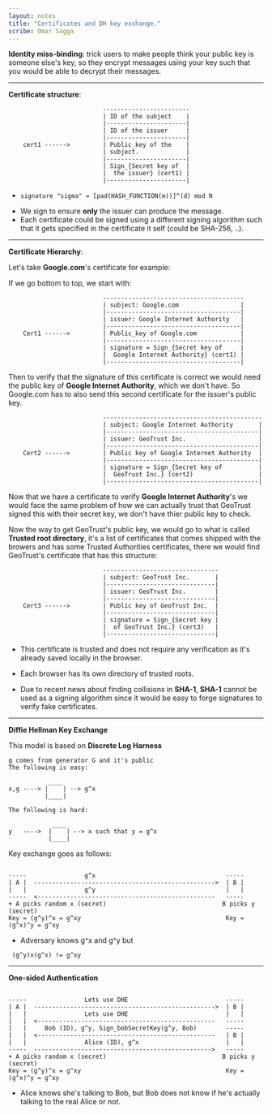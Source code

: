 ```yaml
---
layout: notes
title: "Certificates and DH key exchange."
scribe: Omar Sagga
---
```


**Identity miss-binding**: trick users to make people think your public key is someone else's key, so they encrypt messages using your key such that you would be able to decrypt their messages.
***
**Certificate structure**:
```
                          ------------------------
                          | ID of the subject    |
                          |----------------------|                      
                          | ID of the issuer     |
                          |----------------------|
    cert1 ------>         | Public_key of the    |
                          | subject.             |
                          |----------------------|
                          | Sign_{Secret key of  |
                          |  the issuer} (cert1) |
                          |----------------------|
```
+ ```
  signature "sigma" = [pad(HASH_FUNCTION(m))]^(d) mod N
  ```
+ We sign to ensure **only** the issuer can produce the message.
+ Each certificate could be signed using a different signing algorithm such that it gets specified in the certificate it self (could be SHA-256, ..).
***


**Certificate Hierarchy**:

Let's take **Google.com**'s certificate for example:

If we go bottom to top, we start with:

```
                          ---------------------------------------
                          | subject: Google.com                 |
                          |-------------------------------------|   
                          | issuer: Google Internet Authority   |
                          |-------------------------------------|
    Cert1 ------>         | Public_key of Google.com            |
                          |-------------------------------------|
                          | signature = Sign_{Secret key of     |
                          |  Google Internet Authority} (cert1) |
                          |-------------------------------------|
```
Then to verify that the signature of this certificate is correct we would need the
public key of **Google Internet Authority**, which we don't have. So Google.com has to also send this second certificate for the issuer's public key.

```
                          --------------------------------------------
                          | subject: Google Internet Authority       |
                          |------------------------------------------|   
                          | issuer: GeoTrust Inc.                    |
                          |------------------------------------------|
    Cert2 ------>         | Public key of Google Internet Authority  |
                          |------------------------------------------|
                          | signature = Sign_{Secret key of          |
                          |  GeoTrust Inc.} (cert2)                  |
                          |------------------------------------------|
```
Now that we have a certificate to verify **Google Internet Authority**'s we would face the same problem of how we can actually trust that GeoTrust signed this with their secret key, we don't have thier public key to check.

Now the way to get GeoTrust's public key, we would go to what is called **Trusted root directory**, it's a list of certificates that comes shipped with the browers and has some Trusted Authorities certificates, there we would find GeoTrust's certificate that has this structure:

```
                          --------------------------------
                          | subject: GeoTrust Inc.       |
                          |------------------------------|   
                          | issuer: GeoTrust Inc.        |
                          |------------------------------|
    Cert3 ------>         | Public key of GeoTrust Inc.  |
                          |------------------------------|
                          | signature = Sign_{Secret key |
                          |  of GeoTrust Inc.} (cert3)   |
                          |------------------------------|
```
+ This certificate is trusted and does not require any verification as it's already saved locally in the browser.

+ Each browser has its own directory of trusted roots.

+ Due to recent news about finding collisions in **SHA-1**, **SHA-1** cannot be used as a signing algorithm since it would be easy to forge signatures to verify fake certificates.
***


**Diffie Hellman Key Exchange**

This model is based on **Discrete Log Harness**

```
g comes from generator G and it's public
The following is easy:

           ____
x,g ----> |    | --> g^x
          |____|

The following is hard:

            ____
y   ---->  |    | --> x such that y = g^x
           |____|

```

Key exchange goes as follows:

```

-----                g^x                                    -----
| A |  -------------------------------------------------->  | B |
|   |                g^y                                    |   |
-----  <-------------------------------------------------   -----
+ A picks random x (secret)                                B picks y (secret)
Key = (g^y)^x = g^xy                                        Key = (g^x)^y = g^xy
```
+ Adversary knows g^x and g^y but
```
 (g^y)x(g^x) != g^xy
```
***


**One-sided Authentication**

```

-----                Lets use DHE                           -----
| A |  -------------------------------------------------->  | B |
|   |                Lets use DHE                           |   |
|   |  <-------------------------------------------------   -----
|   |     Bob (ID), g^y, Sign_bobSecretKey(g^y, Bob)        -----
|   |  <-------------------------------------------------   | B |
|   |                Alice (ID), g^x                        |   |
-----  ------------------------------------------------->   -----
+ A picks random x (secret)                                B picks y (secret)
Key = (g^y)^x = g^xy                                        Key = (g^x)^y = g^xy
```

+ Alice knows she's talking to Bob, but Bob does not know if he's actually talking to the real Alice or not.

